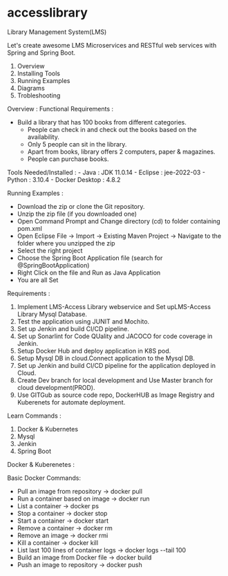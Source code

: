 # accesslibrary
Library Management System(LMS)

Let's create awesome LMS Microservices and RESTful web services with Spring and Spring Boot.

1. Overview
2. Installing Tools
3. Running Examples
4. Diagrams
5. Trobleshooting


Overview :
  Functional Requirements : 
  - Build a library that has 100 books from different categories.
	- People can check in and check out the books based on the availability.
	- Only 5 people can sit in the library.
	- Apart from books, library offers 2 computers, paper & magazines.
	- People can purchase books.
	
   Tools Needed/Installed :
	- Java : JDK 11.0.14
	- Eclipse : jee-2022-03
	- Python : 3.10.4
	- Docker Desktop : 4.8.2

Running Examples :
  - Download the zip or clone the Git repository.
  - Unzip the zip file (if you downloaded one)
  - Open Command Prompt and Change directory (cd) to folder containing pom.xml
  - Open Eclipse
    File -> Import -> Existing Maven Project -> Navigate to the folder where you unzipped the zip
  - Select the right project
  - Choose the Spring Boot Application file (search for @SpringBootApplication)
  - Right Click on the file and Run as Java Application
  - You are all Set

Requirements : 
1. Implement LMS-Access Library webservice and Set upLMS-Access Library Mysql Database.
2. Test the application using JUNIT and Mochito.
3. Set up Jenkin and build CI/CD pipeline.
4. Set up Sonarlint for Code QUality and JACOCO for code coverage in Jenkin.
6. Setup Docker Hub and deploy application in K8S pod.
7. Setup Mysql DB in cloud.Connect application to the Mysql DB.
8. Set up Jenkin and build CI/CD pipeline for the application deployed in Cloud.
9. Create Dev branch for local development and Use Master branch for cloud development(PROD).
10. Use GITGub as source code repo, DockerHUB as Image Registry and Kuberenets for automate deployment.

Learn Commands : 
1. Docker & Kubernetes
2. Mysql
3. Jenkin
4. Spring Boot

Docker & Kuberenetes :

Basic Docker Commands:
- Pull an image from repository -> docker pull
 - Run a container based on image -> docker run
 - List a container -> docker ps
 - Stop a container -> docker stop
 - Start a container -> docker start
 - Remove a container -> docker rm
 - Remove an image -> docker rmi
 - Kill a container -> docker kill
 - List last 100 lines of container logs -> docker logs --tail 100
 - Build an image from Docker file -> docker build
 - Push an image to repository -> docker push
